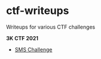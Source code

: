 # ctf-writeups
Writeups for various CTF challenges

**3K CTF 2021**
- [SMS Challenge](https://github.com/laserstonewall/ctf-writeups/tree/main/3kctf-2021/sms)
